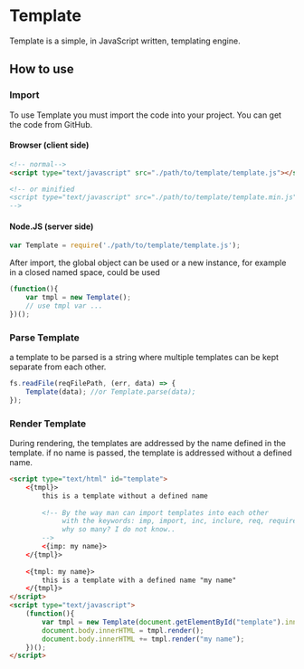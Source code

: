 # Template
Template is a simple, in JavaScript written, templating engine.

## How to use

### Import
To use Template you must import the code into your project. You can get the code from GitHub.

#### Browser (client side)
```html
<!-- normal-->
<script type="text/javascript" src="./path/to/template/template.js"></script>

<!-- or minified 
<script type="text/javascript" src="./path/to/template/template.min.js"></script>
-->
```

#### Node.JS (server side)
```javascript
var Template = require('./path/to/template/template.js');
```

After import, the global object can be used or a new instance, for example in a closed named space, could be used
```javascript
(function(){
    var tmpl = new Template();
    // use tmpl var ...
})();
```

### Parse Template
a template to be parsed is a string where multiple templates can be kept separate from each other.
```javascript
fs.readFile(reqFilePath, (err, data) => {
    Template(data); //or Template.parse(data);
});
```

### Render Template
During rendering, the templates are addressed by the name defined in the template. if no name is passed, the template is addressed without a defined name.
```html
<script type="text/html" id="template">
    <{tmpl}>
        this is a template without a defined name
      
        <!-- By the way man can import templates into each other 
             with the keywords: imp, import, inc, inclure, req, require
             why so many? I do not know..
        -->
        <{imp: my name}>
    </{tmpl}>
  
    <{tmpl: my name}>
        this is a template with a defined name "my name"
    </{tmpl}>
</script>
<script type="text/javascript">
    (function(){
        var tmpl = new Template(document.getElementById("template").innerHTML);
        document.body.innerHTML = tmpl.render();
        document.body.innerHTML += tmpl.render("my name");
    })();  
</script>
```
